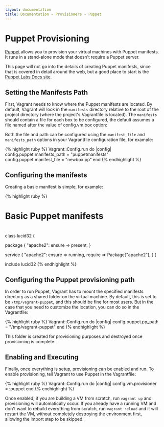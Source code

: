 ```yaml
---
layout: documentation
title: Documentation - Provisioners - Puppet
---
```

# Puppet Provisioning

[Puppet](http://www.puppetlabs.com/puppet) allows you to provision your virtual machines with Puppet manifests.  It 
runs in a stand-alone mode that doesn't require a Puppet server.

This page will not go into the details of creating Puppet manifests, since that
is covered in detail around the web, but a good place to start is the [Puppet Labs Docs site](http://docs.puppetlabs.com).

## Setting the Manifests Path

First, Vagrant needs to know where the Puppet manifests are located. By default, Vagrant will
look in the `manifests` directory relative to the root of the project directory (where
the project's Vagrantfile is located). The `manifests` should contain a file for each box to be configured, 
the default assumes a file named after the value of config.vm.box option: 

Both the file and path can be configured using the `manifest_file` and `manifests_path` options in your 
Vagrantfile configuration file, for example:

{% highlight ruby %}
Vagrant::Config.run do |config|
  config.puppet.manifests_path = "puppetmanifests"
  config.puppet.manifest_file = "newbox.pp"
  end
  {% endhighlight %}

## Configuring the manifests

Creating a basic manifest is simple, for example:

{% highlight ruby %}
# Basic Puppet manifests
#

class lucid32 {

  package { "apache2":
    ensure => present,
  }

  service { "apache2":
    ensure => running,
    require => Package["apache2"],
  }
}

include lucid32
{% endhighlight %}

## Configuring the Puppet provisioning path

In order to run Puppet, Vagrant has to mount the specified manifests directory as a
shared folder on the virtual machine. By default, this is set to be `/tmp/vagrant-puppet`,
and this should be fine for most users. But in the case that you need to customize
the location, you can do so in the Vagrantfile:

{% highlight ruby %}
Vagrant::Config.run do |config|
  config.puppet.pp_path = "/tmp/vagrant-puppet"
end
{% endhighlight %}

This folder is created for provisioning purposes and destroyed once provisioning
is complete.

## Enabling and Executing

Finally, once everything is setup, provisioning can be enabled and run. To enable
provisioning, tell Vagrant to use Puppet in the Vagrantfile:

{% highlight ruby %}
Vagrant::Config.run do |config|
  config.vm.provisioner = :puppet
end
{% endhighlight %}

Once enabled, if you are building a VM from scratch, run `vagrant up` and provisioning
will automatically occur. If you already have a running VM and don't want to rebuild
everything from scratch, run `vagrant reload` and it will restart the VM, without completely
destroying the environment first, allowing the import step to be skipped.
